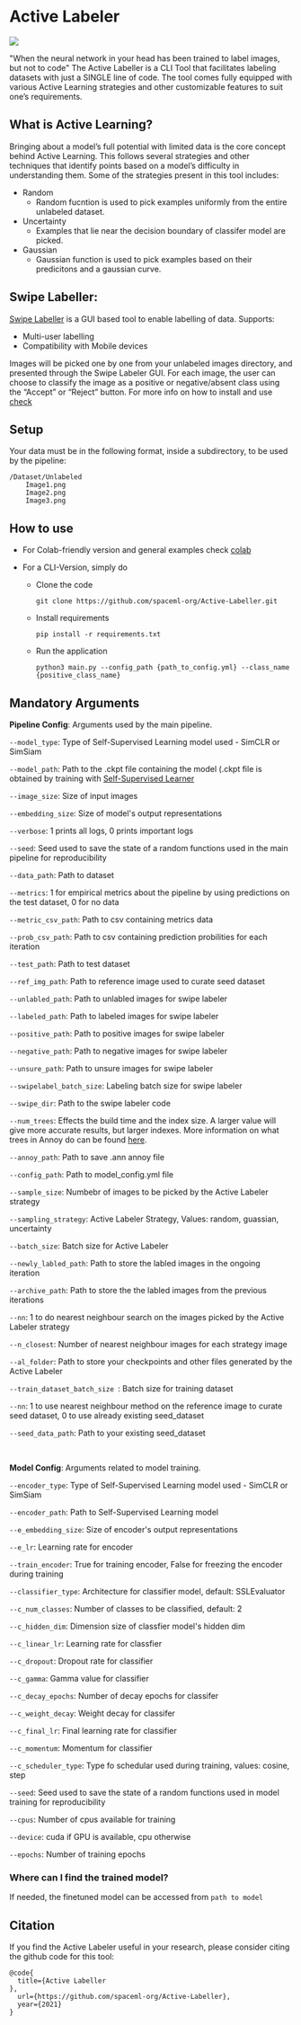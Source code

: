 # Active Labeler

<img src="https://github.com/spaceml-org/Active-Labeller/blob/main/readme_banner.jpeg" >

"When the neural network in your head has been trained to label images, but not to code"
The Active Labeller is a CLI Tool that facilitates labeling datasets with just a SINGLE line of code. The tool comes fully equipped with various Active Learning strategies and other customizable features to suit one’s requirements.

## What is Active Learning?
Bringing about a model’s full potential with limited data is the core concept behind Active Learning. This follows several strategies and other techniques that identify points based on a model’s difficulty in understanding them. 
Some of the strategies present in this tool includes:
-  Random
    * Random fucntion is used to pick examples uniformly from the entire unlabeled dataset.
-  Uncertainty
    * Examples that lie near the decision boundary of classifer model are picked.
-  Gaussian 
    * Gaussian function is used to pick examples based on their predicitons and a gaussian curve. 


## Swipe Labeller:
[Swipe Labeller](https://github.com/spaceml-org/Swipe-Labeler) is a GUI based tool to enable labelling of data.
Supports:
- Multi-user labelling
- Compatibility with Mobile devices

Images will be picked one by one from your unlabeled images directory, and presented through the Swipe Labeler GUI. For each image, the user can choose to classify the image as a positive or negative/absent class using the “Accept” or “Reject” button. 
For more info on how to install and use [check](https://github.com/spaceml-org/Swipe-Labeler)

## Setup
Your data must be in the following format, inside a subdirectory, to be used by the pipeline:
```
/Dataset/Unlabeled
    Image1.png
    Image2.png
    Image3.png
```

## How to use

* For Colab-friendly version and general examples check [colab]()
* For a CLI-Version, simply do 
   
  - Clone the code
   
      ```git clone https://github.com/spaceml-org/Active-Labeller.git```
   
  - Install requirements

      ```pip install -r requirements.txt```
   
  - Run the application
   
      ```python3 main.py --config_path {path_to_config.yml} --class_name {positive_class_name}```

## Mandatory Arguments

__Pipeline Config__: Arguments used by the main pipeline. 

```--model_type```:     Type of Self-Supervised Learning model used - SimCLR or SimSiam

```--model_path```:     Path to the .ckpt file containing the model (.ckpt file is obtained by training with [Self-Supervised Learner](https://github.com/spaceml-org/Self-Supervised-Learner)

```--image_size```:     Size of input images

```--embedding_size```: Size of model's output representations 

```--verbose```:        1 prints all logs, 0 prints important logs

```--seed```: Seed used to save the state of a random functions used in the main pipeline for reproducibility 

```--data_path```: Path to dataset

```--metrics```: 1 for empirical metrics about the pipeline by using predictions on the test dataset, 0 for no data 

```--metric_csv_path```: Path to csv containing metrics data

```--prob_csv_path```: Path to csv containing prediction probilities for each iteration

```--test_path```: Path to test dataset

```--ref_img_path```: Path to reference image used to curate seed dataset

```--unlabled_path```: Path to unlabled images for swipe labeler

```--labeled_path```: Path to labeled images for swipe labeler

```--positive_path```: Path to positive images for swipe labeler

```--negative_path```: Path to negative images for swipe labeler

```--unsure_path```: Path to unsure images for swipe labeler

```--swipelabel_batch_size```: Labeling batch size for swipe labeler

```--swipe_dir```: Path to the swipe labeler code

```--num_trees```: Effects the build time and the index size. A larger value will give more accurate results, but larger indexes. More information on what trees in Annoy do can be found [here](https://github.com/spotify/annoy#how-does-it-work).

```--annoy_path```: Path to save .ann annoy file

```--config_path```: Path to model_config.yml file

```--sample_size```: Numbebr of images to be picked by the Active Labeler strategy

```--sampling_strategy```: Active Labeler Strategy, Values: random, guassian, uncertainty 

```--batch_size```: Batch size for Active Labeler

```--newly_labled_path```:  Path to store the labled images in the ongoing iteration

```--archive_path```: Path to store the the labled images from the previous iterations

```--nn```: 1 to do nearest neighbour search on the images picked by the Active Labeler strategy

```--n_closest```: Number of nearest neighbour images for each strategy image

```--al_folder```: Path to store your checkpoints and other files generated by the Active Labeler

```--train_dataset_batch_size ```: Batch size for training dataset

```--nn```: 1 to use nearest neighbour method on the reference image to curate seed dataset, 0 to use already existing seed_dataset

```--seed_data_path```: Path to your existing seed_dataset

<br>

__Model Config__: Arguments related to model training. 

```--encoder_type```: Type of Self-Supervised Learning model used - SimCLR or SimSiam

```--encoder_path```: Path to Self-Supervised Learning model

```--e_embedding_size```: Size of encoder's output representations  

```--e_lr```: Learning rate for encoder

```--train_encoder```: True for training encoder, False for freezing the encoder during training

```--classifier_type```: Architecture for classifier model, default: SSLEvaluator

```--c_num_classes```: Number of classes to be classified, default: 2

```--c_hidden_dim```: Dimension size of classfier model's hidden dim 

```--c_linear_lr```: Learning rate for classfier

```--c_dropout```: Dropout rate for classifier

```--c_gamma```: Gamma value for classifier

```--c_decay_epochs```: Number of decay epochs for classifer 

```--c_weight_decay```: Weight decay for classifer

```--c_final_lr```: Final learning rate for classifier

```--c_momentum```: Momentum for classifier

```--c_scheduler_type```: Type fo schedular used during training, values: cosine, step

```--seed```: Seed used to save the state of a random functions used in model training for reproducibility

```--cpus```: Number of cpus available for training

```--device```: cuda if GPU is available, cpu otherwise

```--epochs```: Number of training epochs


### Where can I find the trained model?
If needed, the finetuned model can be accessed from ```path to model```

## Citation
If you find the Active Labeler useful in your research, please consider citing the github code for this tool:
```
@code{
  title={Active Labeller
},
  url={https://github.com/spaceml-org/Active-Labeller},
  year={2021}
}
```

</div>
